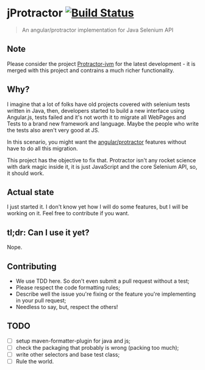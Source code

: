 jProtractor [![Build Status](http://img.shields.io/travis/caarlos0/jProtractor/master.svg?style=flat)](https://travis-ci.org/caarlos0/jProtractor)
===========

> An angular/protractor implementation for Java Selenium API

Note
----
Please consider the project [Protractor-jvm](https://github.com/sergueik/Protractor-jvm) for the latest development - it is merged with this project and contrains a much richer functionality.



## Why?

I imagine that a lot of folks have old projects covered with selenium
tests written in Java, then, developers started to build a new interface
using Angular.js, tests failed and it's not worth it to migrate all
WebPages and Tests to a brand new framework and language. Maybe the
people who write the tests also aren't very good at JS.

In this scenario, you might want the [angular/protractor](http://github.com/angular/protractor)
features without have to do all this migration.

This project has the objective to fix that. Protractor isn't any rocket science
with dark magic inside it, it is just JavaScript and the core Selenium API, so,
it should work.

## Actual state

I just started it. I don't know yet how I will do some features, but I will be
working on it. Feel free to contribute if you want.

## tl;dr: Can I use it yet?

Nope.

## Contributing

- We use TDD here. So don't even submit a pull request without a test;
- Please respect the code formatting rules;
- Describe well the issue you're fixing or the feature you're implementing
in your pull request;
- Needless to say, but, respect the others!

## TODO

- [ ] setup maven-formatter-plugin for java and js;
- [ ] check the packaging that probably is wrong (packing too much);
- [ ] write other selectors and base test class;
- [ ] Rule the world.
